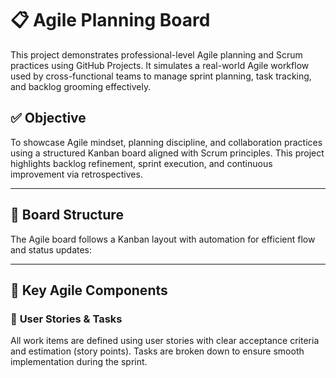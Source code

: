 # 📋 Agile Planning Board

This project demonstrates professional-level Agile planning and Scrum practices using GitHub Projects. It simulates a real-world Agile workflow used by cross-functional teams to manage sprint planning, task tracking, and backlog grooming effectively.

## ✅ Objective

To showcase Agile mindset, planning discipline, and collaboration practices using a structured Kanban board aligned with Scrum principles. This project highlights backlog refinement, sprint execution, and continuous improvement via retrospectives.

---

## 🧱 Board Structure

The Agile board follows a Kanban layout with automation for efficient flow and status updates:

---

## 🧩 Key Agile Components

### 🔹 **User Stories & Tasks**
All work items are defined using user stories with clear acceptance criteria and estimation (story points). Tasks are broken down to ensure smooth implementation during the sprint.

